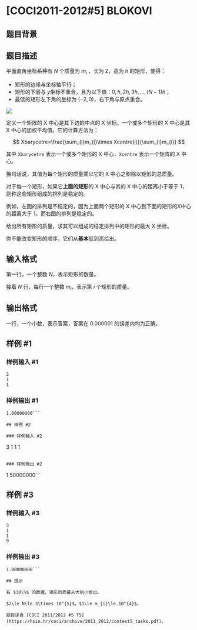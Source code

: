 # [COCI2011-2012#5] BLOKOVI

## 题目背景



## 题目描述

平面直角坐标系种有 $N$ 个质量为 $m_{i}$ ，长为 $2$，高为 $h$ 的矩形，使得：

* 矩形的边缘与坐标轴平行；
* 矩形的下层与 $y$坐标不重合，且为以下值：$0,h,2h,3h,\dots,(N-1)h$；
* 最低的矩形左下角的坐标为 $(-2,0)$，右下角与原点重合。

![](https://cdn.luogu.com.cn/upload/image_hosting/rjzp667k.png)

定义一个矩阵的 X 中心是其下边的中点的 X 坐标。一个或多个矩形的 X 中心是其 X 中心的加权平均值。它的计算方法为：

$$
Xbarycetre=\frac{\sum_{i}m_{i}\times Xcentre(i)}{\sum_{i}m_{i}}
$$

其中 `Xbarycetre` 表示一个或多个矩形的 X 中心，`Xcentre` 表示一个矩阵的 X 中心。

换句话说，其值为每个矩形的质量乘以它的 X 中心之积除以矩形的总质量。

对于每一个矩形，如果它**上面的矩形**的 X 中心与其的 X 中心的距离小于等于 $1$，则称这些矩形组成的排列是稳定的。

例如，左图的排列是不稳定的，因为上面两个矩形的 X 中心到下面的矩形的X中心的距离大于 $1$。而右图的排列是稳定的。

给出所有矩形的质量，求其可以组成的稳定排列中的矩形的最大 X 坐标。

你不能改变矩形的顺序，它们从**基本**低到高给出。

## 输入格式

第一行，一个整数 $N$，表示矩形的数量。

接着 $N$ 行，每行一个整数 $m_{i}$，表示第 $i$ 个矩形的质量。

## 输出格式

一行，一个小数，表示答案，答案在 $0.000001$ 的误差内均为正确。

## 样例 #1

### 样例输入 #1
```
2 
1 
1
```

### 样例输出 #1

```
1.00000000```

## 样例 #2

### 样例输入 #2
```
3
1 
1 
1
```

### 样例输出 #2

```
1.50000000```

## 样例 #3

### 样例输入 #3
```
3 
1 
1 
9
```

### 样例输出 #3

```
1.90000000```

## 提示

有 $30\%$ 的数据，矩形的质量从大到小给出。

$2\le N\le 3\times 10^{5}$，$1\le m_{i}\le 10^{4}$。

题目译自 [COCI 2011/2012 #5 T5](https://hsin.hr/coci/archive/2011_2012/contest5_tasks.pdf)。
